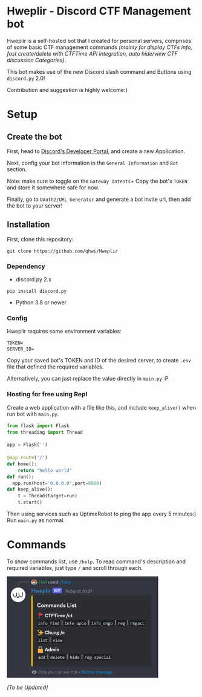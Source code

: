 # Hweplir - Discord CTF Management bot

Hweplir is a self-hosted bot that I created for personal servers, comprises of some basic CTF management commands *(mainly for display CTFs info, fast create/delete with CTFTime API integration, auto hide/view CTF discussion Categories)*. 

This bot makes use of the new Discord slash command and Buttons using `discord.py` 2.0!

Contribution and suggestion is highly welcome:)

# Setup

## Create the bot

First, head to <a href="https://discord.com/developers/applications">Discord's Developer Portal</a>, and create a new Application.

Next, config your bot information in the `General Information` and `Bot` section.

Note: make sure to toggle on the `Gateway Intents`+ Copy the bot's `TOKEN` and store it somewhere safe for now.

Finally, go to `OAuth2/URL Generator` and generate a bot invite url, then add the bot to your server!


## Installation

First, clone this repository:

```
git clone https://github.com/qhwi/Hweplir
```

### Dependency

- discord.py 2.x
```
pip install discord.py
```
- Python 3.8 or newer

### Config
Hweplir requires some environment variables:
```
TOKEN=
SERVER_ID=
```
Copy your saved bot's TOKEN  and ID of the desired server, to create `.env` file that defined the required variables. 

Alternatively, you can just replace the value directly in `main.py` :P


### Hosting for free using Repl

Create a web application with a file like this, and include `keep_alive()` when run bot with `main.py`.
```python
from flask import Flask
from threading import Thread

app = Flask('')

@app.route('/')
def home():
    return "hello world"
def run():
  app.run(host='0.0.0.0',port=8080)
def keep_alive():
    t = Thread(target=run)
    t.start()
```

Then using services such as UptimeRobot to ping the app every 5 minutes:) Run `main.py` as normal.

# Commands

To show commands list, use `/help`. To read command's description and required variables, just type `/` and scroll through each.

<img src="https://github.com/qhwi/Hweplir/blob/main/image/help.png" width="400">

*[To be Updated]*
 
